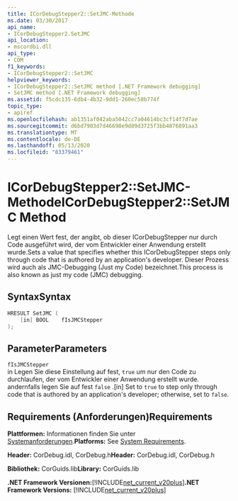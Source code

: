 ```yaml
---
title: ICorDebugStepper2::SetJMC-Methode
ms.date: 03/30/2017
api_name:
- ICorDebugStepper2.SetJMC
api_location:
- mscordbi.dll
api_type:
- COM
f1_keywords:
- ICorDebugStepper2::SetJMC
helpviewer_keywords:
- ICorDebugStepper2::SetJMC method [.NET Framework debugging]
- SetJMC method [.NET Framework debugging]
ms.assetid: f5cdc135-6db4-4b32-9dd1-260ec58b774f
topic_type:
- apiref
ms.openlocfilehash: ab1351af042aba5042cc7a04614bc3cf14f7d7ae
ms.sourcegitcommit: d6bd7903d7d46698e9d89d3725f3bb4876891aa3
ms.translationtype: MT
ms.contentlocale: de-DE
ms.lasthandoff: 05/13/2020
ms.locfileid: "83379461"
---
```

# <a name="icordebugstepper2setjmc-method"></a><span data-ttu-id="75c4f-102">ICorDebugStepper2::SetJMC-Methode</span><span class="sxs-lookup"><span data-stu-id="75c4f-102">ICorDebugStepper2::SetJMC Method</span></span>
<span data-ttu-id="75c4f-103">Legt einen Wert fest, der angibt, ob dieser ICorDebugStepper nur durch Code ausgeführt wird, der vom Entwickler einer Anwendung erstellt wurde.</span><span class="sxs-lookup"><span data-stu-id="75c4f-103">Sets a value that specifies whether this ICorDebugStepper steps only through code that is authored by an application's developer.</span></span> <span data-ttu-id="75c4f-104">Dieser Prozess wird auch als JMC-Debugging (Just my Code) bezeichnet.</span><span class="sxs-lookup"><span data-stu-id="75c4f-104">This process is also known as just my code (JMC) debugging.</span></span>  
  
## <a name="syntax"></a><span data-ttu-id="75c4f-105">Syntax</span><span class="sxs-lookup"><span data-stu-id="75c4f-105">Syntax</span></span>  
  
```cpp  
HRESULT SetJMC (  
    [in] BOOL    fIsJMCStepper  
);  
```  
  
## <a name="parameters"></a><span data-ttu-id="75c4f-106">Parameter</span><span class="sxs-lookup"><span data-stu-id="75c4f-106">Parameters</span></span>  
 `fIsJMCStepper`  
 <span data-ttu-id="75c4f-107">in Legen Sie diese Einstellung auf fest, `true` um nur den Code zu durchlaufen, der vom Entwickler einer Anwendung erstellt wurde. andernfalls legen Sie auf fest `false` .</span><span class="sxs-lookup"><span data-stu-id="75c4f-107">[in] Set to `true` to step only through code that is authored by an application's developer; otherwise, set to `false`.</span></span>  
  
## <a name="requirements"></a><span data-ttu-id="75c4f-108">Requirements (Anforderungen)</span><span class="sxs-lookup"><span data-stu-id="75c4f-108">Requirements</span></span>  
 <span data-ttu-id="75c4f-109">**Plattformen:** Informationen finden Sie unter [Systemanforderungen](../../get-started/system-requirements.md).</span><span class="sxs-lookup"><span data-stu-id="75c4f-109">**Platforms:** See [System Requirements](../../get-started/system-requirements.md).</span></span>  
  
 <span data-ttu-id="75c4f-110">**Header:** CorDebug.idl, CorDebug.h</span><span class="sxs-lookup"><span data-stu-id="75c4f-110">**Header:** CorDebug.idl, CorDebug.h</span></span>  
  
 <span data-ttu-id="75c4f-111">**Bibliothek:** CorGuids.lib</span><span class="sxs-lookup"><span data-stu-id="75c4f-111">**Library:** CorGuids.lib</span></span>  
  
 <span data-ttu-id="75c4f-112">**.NET Framework Versionen:**[!INCLUDE[net_current_v20plus](../../../../includes/net-current-v20plus-md.md)]</span><span class="sxs-lookup"><span data-stu-id="75c4f-112">**.NET Framework Versions:** [!INCLUDE[net_current_v20plus](../../../../includes/net-current-v20plus-md.md)]</span></span>
